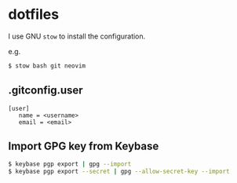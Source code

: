 # dotfiles

I use GNU `stow` to install the configuration.

e.g.

```bash
$ stow bash git neovim
```

## .gitconfig.user

```
[user]
   name = <username>
   email = <email>
```

## Import GPG key from Keybase

```bash
$ keybase pgp export | gpg --import
$ keybase pgp export --secret | gpg --allow-secret-key --import
```
